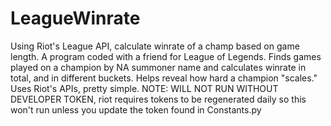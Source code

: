 # LeagueWinrate
Using Riot's League API, calculate winrate of a champ based on game length.
A program coded with a friend for League of Legends.
Finds games played on a champion by NA summoner name and calculates winrate in total, and in different buckets.
Helps reveal how hard a champion "scales."
Uses Riot's APIs, pretty simple.
NOTE: WILL NOT RUN WITHOUT DEVELOPER TOKEN, riot requires tokens to be regenerated daily so this won't run unless you update the token found in Constants.py
